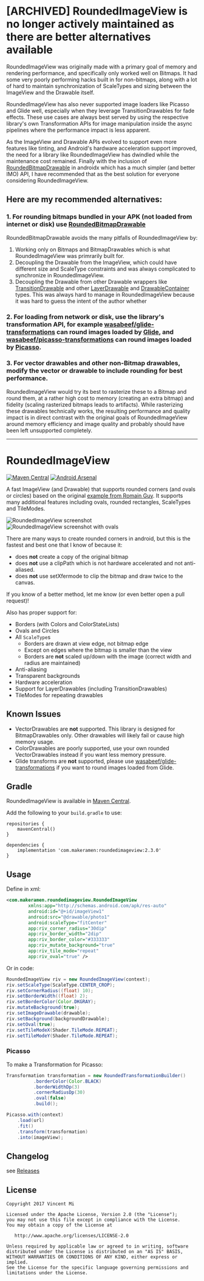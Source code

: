 # [ARCHIVED] RoundedImageView is no longer actively maintained as there are better alternatives available

RoundedImageView was originally made with a primary goal of memory and rendering performance, and specifically only worked well on Bitmaps. It had some very poorly performing hacks built in for non-bitmaps, along with a lot of hard to maintain synchronization of ScaleTypes and sizing between the ImageView and the Drawable itself. 

RoundedImageView has also never supported image loaders like Picasso and Glide well, especially when they leverage TransitionDrawables for fade effects. These use cases are always best served by using the respective library's own Transformation APIs for image manipulation inside the async pipelines where the performance impact is less apparent.

As the ImageView and Drawable APIs evolved to support even more features like tinting, and Android's hardware acceleration support improved, the need for a library like RoundedImageView has dwindled while the maintenance cost remained. Finally with the inclusion of [RoundedBitmapDrawable](https://developer.android.com/reference/kotlin/androidx/core/graphics/drawable/RoundedBitmapDrawable) in androidx which has a much simpler (and better IMO) API, I have recommended that as the best solution for everyone considering RoundedImageView.


## Here are my recommended alternatives:

### 1. For rounding bitmaps bundled in your APK (not loaded from internet or disk) use [RoundedBitmapDrawable](https://developer.android.com/reference/kotlin/androidx/core/graphics/drawable/RoundedBitmapDrawable)

RoundedBitmapDrawable avoids the many pitfalls of RoundedImageView by:
1. Working only on Bitmaps and BitmapDrawables which is what RoundedImageView was primrarily built for.
2. Decoupling the Drawable from the ImageView, which could have different size and ScaleType constraints and was always complicated to synchronize in RoundedImageView.
3. Decoupling the Drawable from other Drawable wrappers like [TransitionDrawable](https://developer.android.com/reference/android/graphics/drawable/TransitionDrawable) and other [LayerDrawable](https://developer.android.com/reference/android/graphics/drawable/LayerDrawable) and [DrawableContainer](https://developer.android.com/reference/android/graphics/drawable/DrawableContainer) types. This was always hard to manage in RoundedImageView because it was hard to guess the intent of the author whether

### 2. For loading from network or disk, use the library's transformation API, for example [wasabeef/glide-transformations](https://github.com/wasabeef/glide-transformations) can round images loaded by [Glide](https://github.com/bumptech/glide), and [wasabeef/picasso-transformations](https://github.com/wasabeef/picasso-transformations) can round images loaded by [Picasso](https://github.com/square/picasso).

### 3. For vector drawables and other non-Bitmap drawables, modify the vector or drawable to include rounding for best performance.

RoundedImageView would try its best to rasterize these to a Bitmap and round them, at a rather high cost to memory (creating an extra bitmap) and fidelity (scaling rasterized bitmaps leads to artifacts). While rasterizing these drawables technically works, the resulting performance and quality impact is in direct contrast with the original goals of RoundedImageView around memory efficiency and image quality and probably should have been left unsupported completely.

---

# RoundedImageView

[![Maven Central](https://maven-badges.herokuapp.com/maven-central/com.makeramen/roundedimageview/badge.svg)](https://maven-badges.herokuapp.com/maven-central/com.makeramen/roundedimageview)
[![Android Arsenal](https://img.shields.io/badge/Android%20Arsenal-RoundedImageView-brightgreen.svg?style=flat)](https://android-arsenal.com/details/1/680)

A fast ImageView (and Drawable) that supports rounded corners (and ovals or circles) based on the original [example from Romain Guy](http://www.curious-creature.org/2012/12/11/android-recipe-1-image-with-rounded-corners/). It supports many additional features including ovals, rounded rectangles, ScaleTypes and TileModes.

![RoundedImageView screenshot](https://raw.github.com/makeramen/RoundedImageView/master/screenshot.png)
![RoundedImageView screenshot with ovals](https://raw.github.com/makeramen/RoundedImageView/master/screenshot-oval.png)

There are many ways to create rounded corners in android, but this is the fastest and best one that I know of because it:
* does **not** create a copy of the original bitmap
* does **not** use a clipPath which is not hardware accelerated and not anti-aliased.
* does **not** use setXfermode to clip the bitmap and draw twice to the canvas.

If you know of a better method, let me know (or even better open a pull request)!

Also has proper support for:
* Borders (with Colors and ColorStateLists)
* Ovals and Circles
* All `ScaleType`s
  * Borders are drawn at view edge, not bitmap edge
  * Except on edges where the bitmap is smaller than the view
  * Borders are **not** scaled up/down with the image (correct width and radius are maintained)
* Anti-aliasing
* Transparent backgrounds
* Hardware acceleration
* Support for LayerDrawables (including TransitionDrawables)
* TileModes for repeating drawables

## Known Issues

- VectorDrawables are **not** supported. This library is designed for BitmapDrawables only. Other drawables will likely fail or cause high memory usage. 
- ColorDrawables are poorly supported, use your own rounded VectorDrawables instead if you want less memory pressure.
- Glide transforms are **not** supported, please use [wasabeef/glide-transformations](https://github.com/wasabeef/glide-transformations) if you want to round images loaded from Glide.

## Gradle

RoundedImageView is available in [Maven Central](http://search.maven.org/#search%7Cgav%7C1%7Cg%3A%22com.makeramen%22%20AND%20a%3A%22roundedimageview%22).

Add the following to your `build.gradle` to use:
```
repositories {
    mavenCentral()
}

dependencies {
    implementation 'com.makeramen:roundedimageview:2.3.0'
}
```


## Usage

Define in xml:

```xml
<com.makeramen.roundedimageview.RoundedImageView
        xmlns:app="http://schemas.android.com/apk/res-auto"
        android:id="@+id/imageView1"
        android:src="@drawable/photo1"
        android:scaleType="fitCenter"
        app:riv_corner_radius="30dip"
        app:riv_border_width="2dip"
        app:riv_border_color="#333333"
        app:riv_mutate_background="true"
        app:riv_tile_mode="repeat"
        app:riv_oval="true" />
```

Or in code:

```java
RoundedImageView riv = new RoundedImageView(context);
riv.setScaleType(ScaleType.CENTER_CROP);
riv.setCornerRadius((float) 10);
riv.setBorderWidth((float) 2);
riv.setBorderColor(Color.DKGRAY);
riv.mutateBackground(true);
riv.setImageDrawable(drawable);
riv.setBackground(backgroundDrawable);
riv.setOval(true);
riv.setTileModeX(Shader.TileMode.REPEAT);
riv.setTileModeY(Shader.TileMode.REPEAT);
```

### Picasso

To make a Transformation for Picasso:

```java
Transformation transformation = new RoundedTransformationBuilder()
          .borderColor(Color.BLACK)
          .borderWidthDp(3)
          .cornerRadiusDp(30)
          .oval(false)
          .build();

Picasso.with(context)
    .load(url)
    .fit()
    .transform(transformation)
    .into(imageView);
```

## Changelog

see [Releases](https://github.com/vinc3m1/RoundedImageView/releases)




## License

    Copyright 2017 Vincent Mi

    Licensed under the Apache License, Version 2.0 (the "License");
    you may not use this file except in compliance with the License.
    You may obtain a copy of the License at

       http://www.apache.org/licenses/LICENSE-2.0

    Unless required by applicable law or agreed to in writing, software
    distributed under the License is distributed on an "AS IS" BASIS,
    WITHOUT WARRANTIES OR CONDITIONS OF ANY KIND, either express or implied.
    See the License for the specific language governing permissions and
    limitations under the License.
